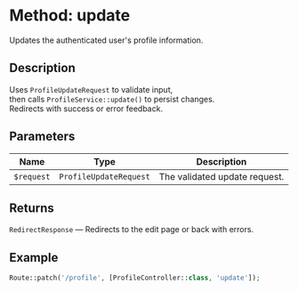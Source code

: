 
# Method: update

Updates the authenticated user's profile information.

## Description
Uses `ProfileUpdateRequest` to validate input,  
then calls `ProfileService::update()` to persist changes.  
Redirects with success or error feedback.

## Parameters
| Name      | Type                  | Description                     |
|-----------|-----------------------|---------------------------------|
| `$request`| `ProfileUpdateRequest`| The validated update request.   |

## Returns
`RedirectResponse` — Redirects to the edit page or back with errors.

## Example
```php
Route::patch('/profile', [ProfileController::class, 'update']);

